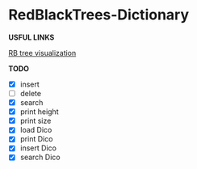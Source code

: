 # RedBlackTrees-Dictionary

**USFUL LINKS**

<a href = "https://www.cs.usfca.edu/~galles/visualization/RedBlack.html">RB tree visualization</a>

**TODO**

- [x] insert
- [ ] delete
- [x] search 
- [x] print height
- [x] print size
- [x] load Dico
- [x] print Dico
- [x] insert Dico
- [x] search Dico